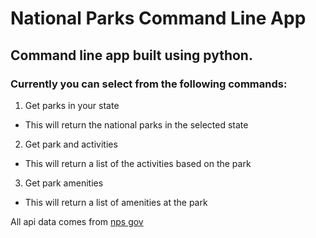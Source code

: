 # National Parks Command Line App

## Command line app built using python.

### Currently you can select from the following commands:
1. Get parks in your state
  - This will return the national parks in the selected state
2. Get park and activities
  - This will return a list of the activities based on the park
3. Get park amenities
  - This will return a list of amenities at the park
  
All api data comes from [nps gov](https://www.nps.gov/subjects/developer/index.htm)

